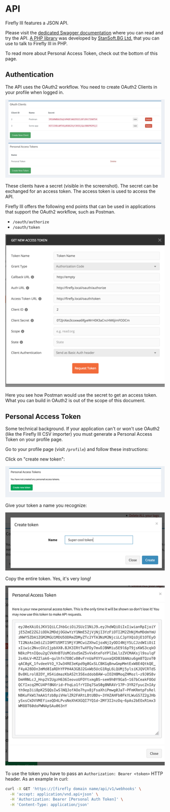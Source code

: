 # API

Firefly III features a JSON API.

Please visit the [dedicated Swagger documentation](https://api-docs.firefly-iii.org/) where you can read and try the API. [A PHP library](https://github.com/StanSoftBG/oauth2-firefly-iii) was developed by [StanSoft.BG Ltd.](https://github.com/StanSoftBG) that you can use to talk to Firefly III in PHP.

To read more about Personal Access Token, check out the bottom of this page.

## Authentication

The API uses the OAuth2 workflow. You need to create OAuth2 Clients in your profile when logged in.

![Your OAuth2 Clients as they would be visible in your profile](images/api-tokens.png)

These clients have a secret (visible in the screenshot). The secret can be exchanged for an access token. The access token is used to access the API.

Firefly III offers the following end points that can be used in applications that support the OAuth2 workflow, such as Postman.

* `/oauth/authorize`
* `/oauth/token`

![Here is the OAuth2 screen from Postman.](images/api-postman.png)

Here you see how Postman would use the secret to get an access token. What you can build in OAuth2 is out of the scope of this document.

## Personal Access Token

Some technical background. If your application can't or won't use OAuth2 (like the Firefly III CSV importer) you must generate a Personal Access Token on your profile page.

Go to your profile page (visit `/profile`) and follow these instructions:

Click on "create new token":

![Click on &quot;create new token&quot;](images/pat-new.png)

Give your token a name you recognize:

![Give your token a name you recognize.](images/pat-name.png)

Copy the entire token. Yes, it's very long!

![Copy the entire token.](images/pat-long.png)

To use the token you have to pass an `Authorization: Bearer <token>` HTTP header. As an example in curl:

```bash
curl -X GET 'https://[firefly domain name/api/v1/webhooks' \
  -H 'accept: application/vnd.api+json' \
  -H 'Authorization: Bearer [Personal Auth Token]' \
  -H 'Content-Type: application/json'
```
